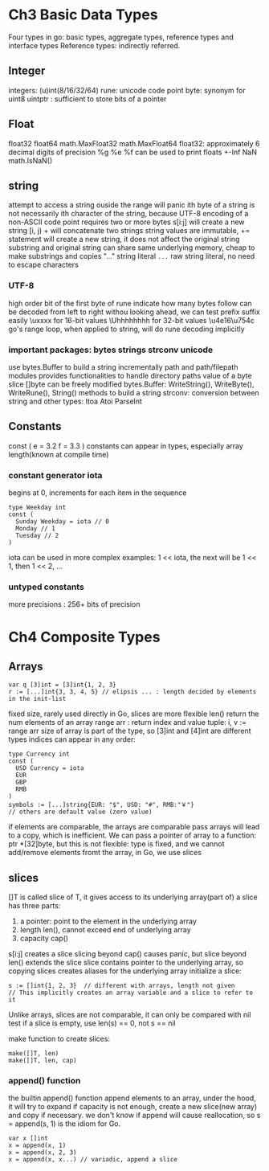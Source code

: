 # Ch3 Basic Data Types

Four types in go: basic types, aggregate types, reference types and interface types
Reference types: indirectly referred.

## Integer
integers: (u)int(8/16/32/64)
rune: unicode code point
byte: synonym for uint8
uintptr : sufficient to store bits of a pointer

## Float
float32 float64
math.MaxFloat32 math.MaxFloat64
float32: approximately 6 decimal digits of precision
%g %e %f can be used to print floats
+-Inf NaN math.IsNaN()

## string
attempt to access a string ouside the range will panic
ith byte of a string is not necessarily ith character of the string, because
UTF-8 encoding of a non-ASCII code point requires two or more bytes
s[i:j] will create a new string [i, j)
\+ will concatenate two strings
string values are immutable, += statement will create a new string, it does not
affect the original string substring and original string can share same underlying memory, cheap to make
substrings and copies
"..." string literal
`...` raw string literal, no need to escape characters

### UTF-8
high order bit of the first byte of rune indicate how many bytes follow
can be decoded from left to right withou looking ahead, we can test prefix suffix easily
\uxxxx for 16-bit values
\Uhhhhhhhh for 32-bit values
\u4e16\u754c
go's range loop, when applied to string, will do rune decoding implicitly

### important packages: bytes strings strconv unicode
use bytes.Buffer to build a string incrementally
path and path/filepath modules provides functionalities to handle directory paths
value of a byte slice []byte can be freely modified
bytes.Buffer: WriteString(), WriteByte(), WriteRune(), String() methods to build a string
strconv: conversion between string and other types: Itoa Atoi ParseInt

## Constants
const (
  e = 3.2
  f = 3.3
)
constants can appear in types, especially array length(known at compile time)

### constant generator iota
begins at 0, increments for each item in the sequence

    type Weekday int
    const (
      Sunday Weekday = iota // 0
      Monday // 1
      Tuesday // 2
    )

iota can be used in more complex examples: 1 << iota, the next will be 1 << 1, then 1 << 2, ...

### untyped constants
more precisions : 256+ bits of precision

# Ch4 Composite Types

## Arrays

    var q [3]int = [3]int{1, 2, 3}
    r := [...]int{3, 3, 4, 5} // elipsis ... : length decided by elements in the init-list

fixed size, rarely used directly in Go, slices are more flexible
len() return the num elements of an array
range arr : return index and value tuple: i, v := range arr
size of array is part of the type, so [3]int and [4]int are different types
indices can appear in any order:

    type Currency int
    const (
      USD Currency = iota
      EUR
      GBP
      RMB
    )
    symbols := [...]string{EUR: "$", USD: "#", RMB:"￥"}
    // others are default value (zero value)

if elements are comparable, the arrays are comparable
pass arrays will lead to a copy, which is inefficient.
We can pass a pointer of array to a function: ptr *[32]byte, but this is not flexible:
type is fixed, and we cannot add/remove elements fromt the array, in Go, we use slices

## slices
[]T is called slice of T, it gives access to its underlying array(part of)
a slice has three parts: 

1. a pointer: point to the element in the underlying array
2. length len(), cannot exceed end of underlying array
3. capacity cap()

s[i:j] creates a slice
slicing beyond cap() causes panic, but slice beyond len() extends the slice
slice contains pointer to the underlying array, so copying slices creates aliases for the underlying array
initialize a slice:

    s := []int{1, 2, 3}  // different with arrays, length not given
    // This implicitly creates an array variable and a slice to refer to it
  
Unlike arrays, slices are not comparable, it can only be compared with nil
test if a slice is empty, use len(s) == 0, not s == nil

make function to create slices:

    make([]T, len)
    make([]T, len, cap)
  
### append() function
the builtin append() function append elements to an array, under the hood, it will try to expand
if capacity is not enough, create a new slice(new array) and copy if necessary. we don't know if append will cause
reallocation, so s = append(s, 1) is the idiom for Go.

    var x []int
    x = append(x, 1)
    x = append(x, 2, 3)
    x = append(x, x...) // variadic, append a slice

